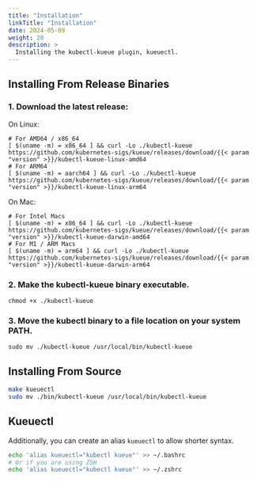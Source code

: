 ```yaml
---
title: "Installation"
linkTitle: "Installation"
date: 2024-05-09
weight: 20
description: >
  Installing the kubectl-kueue plugin, kueuectl.
---
```


## Installing From Release Binaries

### 1. Download the latest release:

On Linux:
```shell
# For AMD64 / x86_64
[ $(uname -m) = x86_64 ] && curl -Lo ./kubectl-kueue https://github.com/kubernetes-sigs/kueue/releases/download/{{< param "version" >}}/kubectl-kueue-linux-amd64
# For ARM64
[ $(uname -m) = aarch64 ] && curl -Lo ./kubectl-kueue https://github.com/kubernetes-sigs/kueue/releases/download/{{< param "version" >}}/kubectl-kueue-linux-arm64
```

On Mac:
```shell
# For Intel Macs
[ $(uname -m) = x86_64 ] && curl -Lo ./kubectl-kueue https://github.com/kubernetes-sigs/kueue/releases/download/{{< param "version" >}}/kubectl-kueue-darwin-amd64
# For M1 / ARM Macs
[ $(uname -m) = arm64 ] && curl -Lo ./kubectl-kueue https://github.com/kubernetes-sigs/kueue/releases/download/{{< param "version" >}}/kubectl-kueue-darwin-arm64
```

### 2. Make the kubectl-kueue binary executable.

```shell
chmod +x ./kubectl-kueue
```

### 3. Move the kubectl binary to a file location on your system PATH.

```shell
sudo mv ./kubectl-kueue /usr/local/bin/kubectl-kueue
```

## Installing From Source

```bash
make kueuectl
sudo mv ./bin/kubectl-kueue /usr/local/bin/kubectl-kueue
```

## Kueuectl

Additionally, you can create an alias `kueuectl` to allow shorter syntax.

```bash
echo 'alias kueuectl="kubectl kueue"' >> ~/.bashrc
# Or if you are using ZSH
echo 'alias kueuectl="kubectl kueue"' >> ~/.zshrc
```
